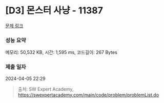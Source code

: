 # [D3] 몬스터 사냥 - 11387 

[문제 링크](https://swexpertacademy.com/main/code/problem/problemDetail.do?contestProbId=AXb6LR76vCcDFARR) 

### 성능 요약

메모리: 50,532 KB, 시간: 1,595 ms, 코드길이: 267 Bytes

### 제출 일자

2024-04-05 22:29



> 출처: SW Expert Academy, https://swexpertacademy.com/main/code/problem/problemList.do